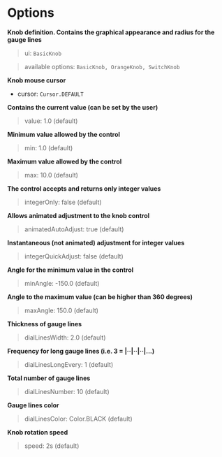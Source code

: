 # Options #

**Knob definition. Contains the graphical appearance and radius for the gauge lines**
> ui: `BasicKnob`

> available options: `BasicKnob, OrangeKnob, SwitchKnob`

**Knob mouse cursor**
  * cursor: `Cursor.DEFAULT`

**Contains the current value (can be set by the user)**
> value: 1.0 (default)

**Minimum value allowed by the control**
> min: 1.0 (default)

**Maximum value allowed by the control**
> max: 10.0 (default)

**The control accepts and returns only integer values**
> integerOnly: false (default)

**Allows animated adjustment to the knob control**
> animatedAutoAdjust: true (default)

**Instantaneous (not animated) adjustment for integer values**
> integerQuickAdjust: false (default)

**Angle for the minimum value in the control**
> minAngle: -150.0 (default)

**Angle to the maximum value (can be higher than 360 degrees)**
> maxAngle: 150.0 (default)

**Thickness of gauge lines**
> dialLinesWidth: 2.0 (default)

**Frequency for long gauge lines (i.e. 3 = |··|··|··|...)**
> dialLinesLongEvery: 1 (default)

**Total number of gauge lines**
> dialLinesNumber: 10 (default)

**Gauge lines color**
> dialLinesColor: Color.BLACK (default)

**Knob rotation speed**
> speed: 2s (default)